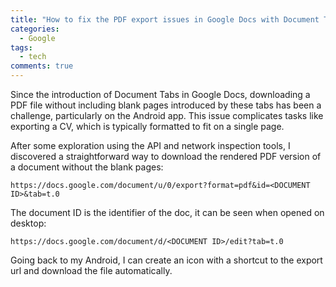 ```yaml
---
title: "How to fix the PDF export issues in Google Docs with Document Tabs"
categories:
  - Google
tags:
  - tech
comments: true
---
```


Since the introduction of Document Tabs in Google Docs, downloading a PDF file without including blank pages
introduced by these tabs has been a challenge, particularly on the Android app.
This issue complicates tasks like exporting a CV, which is typically formatted to fit on a single page.

After some exploration using the API and network inspection tools, I discovered a straightforward way to download the rendered PDF
version of a document without the blank pages:

```
https://docs.google.com/document/u/0/export?format=pdf&id=<DOCUMENT ID>&tab=t.0
```
The document ID is the identifier of the doc, it can be seen when opened on desktop:
```
https://docs.google.com/document/d/<DOCUMENT ID>/edit?tab=t.0
```

Going back to my Android, I can create an icon with a shortcut to the export url and download the file automatically.



